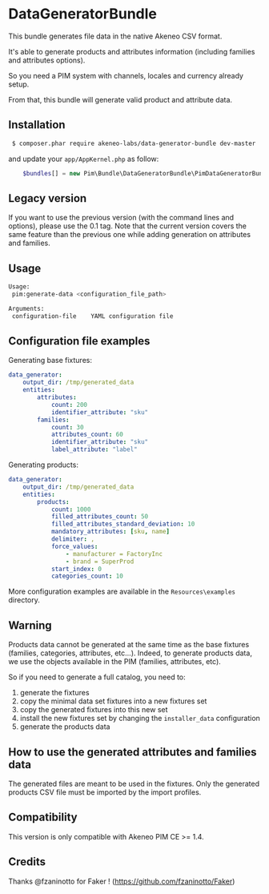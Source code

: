 DataGeneratorBundle
===================

This bundle generates file data in the native Akeneo CSV format.

It's able to generate products and attributes information (including families and attributes options).

So you need a PIM system with channels, locales and currency already setup.

From that, this bundle will generate valid product and attribute data.

Installation
------------
```bash
 $ composer.phar require akeneo-labs/data-generator-bundle dev-master
```
and update your ``app/AppKernel.php`` as follow:

```php
    $bundles[] = new Pim\Bundle\DataGeneratorBundle\PimDataGeneratorBundle();
```

Legacy version
--------------
If you want to use the previous version (with the command lines and options), please use the 0.1 tag.
Note that the current version covers the same feature than the previous one while adding generation
on attributes and families.

Usage
-----
```bash
Usage:
 pim:generate-data <configuration_file_path>

Arguments:
 configuration-file    YAML configuration file
```

Configuration file examples
---------------------------
Generating base fixtures:

```yaml
data_generator:
    output_dir: /tmp/generated_data
    entities:
        attributes:
            count: 200
            identifier_attribute: "sku"
        families:
            count: 30
            attributes_count: 60
            identifier_attribute: "sku"
            label_attribute: "label"
```

Generating products:
```yaml
data_generator:
    output_dir: /tmp/generated_data
    entities:
        products:
            count: 1000
            filled_attributes_count: 50
            filled_attributes_standard_deviation: 10
            mandatory_attributes: [sku, name]
            delimiter: ,
            force_values:
                - manufacturer = FactoryInc
                - brand = SuperProd
            start_index: 0
            categories_count: 10
```

More configuration examples are available in the ``Resources\examples`` directory.

## Warning
Products data cannot be generated at the same time as the base fixtures (families, categories, attributes, etc...).
Indeed, to generate products data, we use the objects available in the PIM (families, attributes, etc).

So if you need to generate a full catalog, you need to:
 1. generate the fixtures
 2. copy the minimal data set fixtures into a new fixtures set
 3. copy the generated fixtures into this new set
 4. install the new fixtures set by changing the `installer_data` configuration
 5. generate the products data

How to use the generated attributes and families data
-----------------------------------------------------
The generated files are meant to be used in the fixtures. Only the generated products CSV file
must be imported by the import profiles.

Compatibility
-------------
This version is only compatible with Akeneo PIM CE >= 1.4.

Credits
-------
Thanks @fzaninotto for Faker ! (https://github.com/fzaninotto/Faker)
